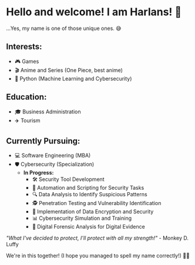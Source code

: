 # Hello and welcome! I am Harlans! 🧙

...Yes, my name is one of those unique ones. 😅

## Interests:

- 🎮 Games
- 🎬 Anime and Series (One Piece, best anime)
- 🐍 Python (Machine Learning and Cybersecurity)

## Education:

- 🎓 Business Administration
- ✈️ Tourism

## Currently Pursuing:

- 💻 Software Engineering (MBA)
- 🛡️ Cybersecurity (Specialization)
  - **In Progress:**
    - 🛠️ Security Tool Development
    - 🤖 Automation and Scripting for Security Tasks
    - 🔍 Data Analysis to Identify Suspicious Patterns
    - 🕵️ Penetration Testing and Vulnerability Identification
    - 🔐 Implementation of Data Encryption and Security
    - 📊 Cybersecurity Simulation and Training
    - 📂 Digital Forensic Analysis for Digital Evidence

*"What I've decided to protect, I'll protect with all my strength!"* - Monkey D. Luffy

We're in this together! (I hope you managed to spell my name correctly!) 👊🏼

